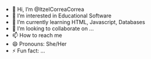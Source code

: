 - 👋 Hi, I’m @ItzelCorreaCorrea
- 👀 I’m interested in Educational Software
- 🌱 I’m currently learning HTML, Javascript, Databases
- 💞️ I’m looking to collaborate on ...
- 📫 How to reach me 
- 😄 Pronouns: She/Her
- ⚡ Fun fact: ...

<!---
ItzelCorreaCorrea/ItzelCorreaCorrea is a ✨ special ✨ repository because its `README.md` (this file) appears on your GitHub profile.
You can click the Preview link to take a look at your changes.
--->
